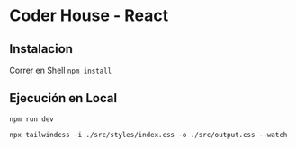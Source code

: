 # Coder House - React

## Instalacion

Correr en Shell ```npm install```

## Ejecución en Local

```npm run dev```

``` npx tailwindcss -i ./src/styles/index.css -o ./src/output.css --watch ```
